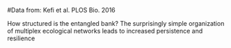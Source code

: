 #Data from: Kefi et al. PLOS Bio. 2016

How structured is the entangled bank? The surprisingly simple organization of multiplex ecological networks leads to increased persistence and resilience



